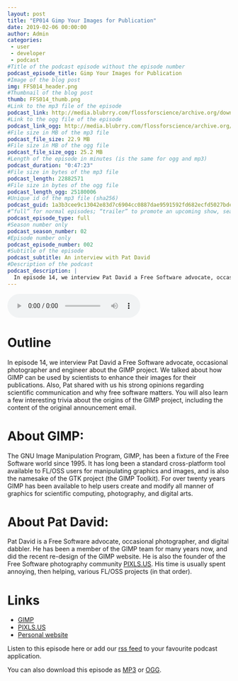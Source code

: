 ```yaml
---
layout: post
title: "EP014 Gimp Your Images for Publication"
date: 2019-02-06 00:00:00
author: Admin
categories: 
 - user
 - developer
 - podcast
#Title of the podcast episode without the episode number
podcast_episode_title: Gimp Your Images for Publication
#Image of the blog post
img: FFS014_header.png
#Thumbnail of the blog post
thumb: FFS014_thumb.png
#Link to the mp3 file of the episode
podcast_link: http://media.blubrry.com/flossforscience/archive.org/download/FLOSSforscienceEP014GIMP/FLOSSforscience_EP014_GIMP.mp3
#Link to the ogg file of the episode
podcast_link_ogg: http://media.blubrry.com/flossforscience/archive.org/download/FLOSSforscienceEP014GIMP/FLOSSforscience_EP014_GIMP.ogg
#File size in MB of the mp3 file
podcast_file_size: 22.9 MB
#File size in MB of the ogg file
podcast_file_size_ogg: 25.2 MB
#Length of the episode in minutes (is the same for ogg and mp3)
podcast_duration: "0:47:23"
#File size in bytes of the mp3 file
podcast_length: 22882571
#File size in bytes of the ogg file
podcast_length_ogg: 25180006
#Unique id of the mp3 file (sha256)
podcast_guid: 1a3b3cee9c13042e83d7c6904cc0887dae9591592fd682ecfd5027bdeb013bad
#“full” for normal episodes; “trailer” to promote an upcoming show, season, or episode; or “bonus” for extra content related to a show, season, or episode.
podcast_episode_type: full
#Season number only
podcast_season_number: 02
#Episode number only
podcast_episode_number: 002
#Subtitle of the episode 
podcast_subtitle: An interview with Pat David
#Description of the podcast
podcast_description: |
  In episode 14, we interview Pat David a Free Software advocate, occasional photographer and engineer about the GIMP project. We talked about how GIMP can be used by scientists to enhance their images for their publications. Also, Pat shared with us his strong opinions regarding scientific communication and why free software matters. You will also learn a few interesting trivia about the origins of the GIMP project, including the content of the original announcement email.  
---
```


<audio controls>
  <source src="http://media.blubrry.com/flossforscience/archive.org/download/FLOSSforscienceEP014GIMP/FLOSSforscience_EP014_GIMP.ogg" type="audio/ogg">
  <source src="http://media.blubrry.com/flossforscience/archive.org/download/FLOSSforscienceEP014GIMP/FLOSSforscience_EP014_GIMP.mp3" type="audio/mpeg">
Your browser does not support the audio element.
</audio>

# Outline

In episode 14, we interview Pat David a Free Software advocate, occasional photographer and engineer about the GIMP project. We talked about how GIMP can be used by scientists to enhance their images for their publications. Also, Pat shared with us his strong opinions regarding scientific communication and why free software matters. You will also learn a few interesting trivia about the origins of the GIMP project, including the content of the original announcement email.  

# About GIMP:

The GNU Image Manipulation Program, GIMP, has been a fixture of the Free Software world since 1995. It has long been a standard cross-platform tool available to FL/OSS users for manipulating graphics and images, and is also the namesake of the GTK project (the GIMP Toolkit). For over twenty years GIMP has been available to help users create and modify all manner of graphics for scientific computing, photography, and digital arts.

# About Pat David: 

Pat David is a Free Software advocate, occasional photographer, and digital dabbler.  He has been a member of the GIMP team for many years now, and did the recent re-design of the GIMP website.  He is also the founder of the Free Software photography community [PIXLS.US](https://pixls.us/). His time is usually spent annoying, then helping, various FL/OSS projects (in that order).

# Links
* [GIMP](https://www.gimp.org/)
* [PIXLS.US](https://pixls.us/)
* [Personal website](https://patdavid.net/)

Listen to this episode here or add our [rss feed](https://flossforscience.com/feed.xml) to your favourite podcast application. 

You can also download this episode as [MP3](http://media.blubrry.com/flossforscience/archive.org/download/FLOSSforscienceEP014GIMP/FLOSSforscience_EP014_GIMP.mp3) or [OGG](http://media.blubrry.com/flossforscience/archive.org/download/FLOSSforscienceEP014GIMP/FLOSSforscience_EP014_GIMP.ogg). 
